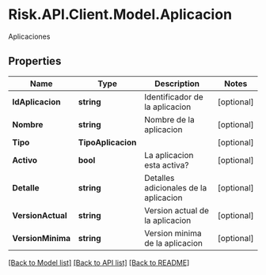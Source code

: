 # Risk.API.Client.Model.Aplicacion
Aplicaciones

## Properties

Name | Type | Description | Notes
------------ | ------------- | ------------- | -------------
**IdAplicacion** | **string** | Identificador de la aplicacion | [optional] 
**Nombre** | **string** | Nombre de la aplicacion | [optional] 
**Tipo** | **TipoAplicacion** |  | [optional] 
**Activo** | **bool** | La aplicacion esta activa? | [optional] 
**Detalle** | **string** | Detalles adicionales de la aplicacion | [optional] 
**VersionActual** | **string** | Version actual de la aplicacion | [optional] 
**VersionMinima** | **string** | Version minima de la aplicacion | [optional] 

[[Back to Model list]](../README.md#documentation-for-models) [[Back to API list]](../README.md#documentation-for-api-endpoints) [[Back to README]](../README.md)

